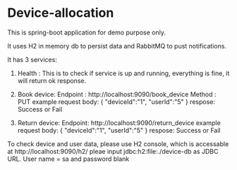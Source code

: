 # Device-allocation
This is spring-boot application for demo purpose only.

It uses H2 in memory db to persist data and RabbitMQ to pust notifications.

It has 3 services: 
1. Health : This is to check if service is up and running, everything is fine, it will return ok response.
2. Book device: 
Endpoint : http://localhost:9090/book_device
Method : PUT
example request body: 
{
    "deviceId":"1",
    "userId":"5"
}
respose: Success or Fail

3. Return device:
Endpoint: http://localhost:9090/return_device
example request body:
{
    "deviceId":"1",
    "userId":"5"
}
respose: Success or Fail

To check device and user data, please use H2 console, which is accessable at http://localhost:9090/h2/
pleae input jdbc:h2:file:./device-db as JDBC URL.
User name = sa and password blank




